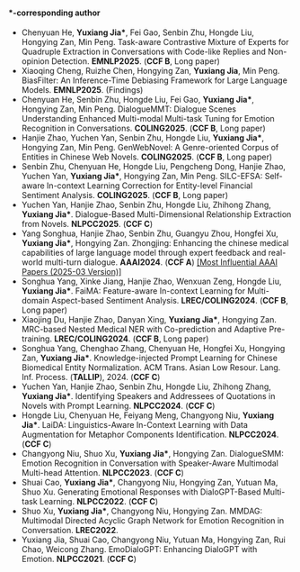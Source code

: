 <!--#### Submitted

- <strong>S. Li</strong>, X. Yang*, A. Cao*, K. Fan, Y. Liu, C. Wang, and Q. Niu. LaNCoR: Label Noise-Contrastive Robust Learning for Seismic Signal Processing with Application to Microseismic Arrival Time Picking. <strong>Rej :)</strong> [[Code]](https://github.com/senli1073/LaNCor)
-->
#### *-corresponding author

- Chenyuan He, <strong>Yuxiang Jia*</strong>, Fei Gao, Senbin Zhu, Hongde Liu, Hongying Zan, Min Peng. Task-aware Contrastive Mixture of Experts for Quadruple Extraction in Conversations with Code-like Replies and Non-opinion Detection. <strong>EMNLP2025</strong>. (<strong>CCF B</strong>, Long paper)
- Xiaoqing Cheng, Ruizhe Chen, Hongying Zan, <strong>Yuxiang Jia</strong>, Min Peng. BiasFilter: An Inference-Time Debiasing Framework for Large Language Models. <strong>EMNLP2025</strong>. (Findings)
- Chenyuan He, Senbin Zhu, Hongde Liu, Fei Gao, <strong>Yuxiang Jia*</strong>, Hongying Zan, Min Peng. DialogueMMT: Dialogue Scenes Understanding Enhanced Multi-modal Multi-task Tuning for Emotion Recognition in Conversations. <strong>COLING2025</strong>. (<strong>CCF B</strong>, Long paper)
- Hanjie Zhao, Yuchen Yan, Senbin Zhu, Hongde Liu, <strong>Yuxiang Jia*</strong>, Hongying Zan, Min Peng. GenWebNovel: A Genre-oriented Corpus of Entities in Chinese Web Novels. <strong>COLING2025</strong>. (<strong>CCF B</strong>, Long paper)
- Senbin Zhu, Chenyuan He, Hongde Liu, Pengcheng Dong, Hanjie Zhao, Yuchen Yan, <strong>Yuxiang Jia*</strong>, Hongying Zan, Min Peng. SILC-EFSA: Self-aware In-context Learning Correction for Entity-level Financial Sentiment Analysis. <strong>COLING2025</strong>. (<strong>CCF B</strong>, Long paper)
- Yuchen Yan, Hanjie Zhao, Senbin Zhu, Hongde Liu, Zhihong Zhang, <strong>Yuxiang Jia*</strong>. Dialogue-Based Multi-Dimensional Relationship Extraction from Novels. <strong>NLPCC2025</strong>. (<strong>CCF C</strong>)
- Yang Songhua, Hanjie Zhao, Senbin Zhu, Guangyu Zhou, Hongfei Xu, <strong>Yuxiang Jia*</strong>, Hongying Zan. Zhongjing: Enhancing the chinese medical capabilities of large language model through expert feedback and real-world multi-turn dialogue. <strong>AAAI2024</strong>. (<strong>CCF A</strong>) [[Most Influential AAAI Papers (2025-03 Version)]](https://resources.paperdigest.org/2025/03/most-influential-aaai-papers-2025-03-version/)
- Songhua Yang, Xinke Jiang, Hanjie Zhao, Wenxuan Zeng, Hongde Liu, <strong>Yuxiang Jia*</strong>. FaiMA: Feature-aware In-context Learning for Multi-domain Aspect-based Sentiment Analysis. <strong>LREC/COLING2024</strong>. (<strong>CCF B</strong>, Long paper)
- Xiaojing Du, Hanjie Zhao, Danyan Xing, <strong>Yuxiang Jia*</strong>, Hongying Zan. MRC-based Nested Medical NER with Co-prediction and Adaptive Pre-training. <strong>LREC/COLING2024</strong>. (<strong>CCF B</strong>, Long paper)
- Songhua Yang, Chenghao Zhang, Chenyuan He, Hongfei Xu, Hongying Zan, <strong>Yuxiang Jia*</strong>. Knowledge-injected Prompt Learning for Chinese Biomedical Entity Normalization. ACM Trans. Asian Low Resour. Lang. Inf. Process. (<strong>TALLIP</strong>), 2024. (<strong>CCF C</strong>)
- Yuchen Yan, Hanjie Zhao, Senbin Zhu, Hongde Liu, Zhihong Zhang, <strong>Yuxiang Jia*</strong>. Identifying Speakers and Addressees of Quotations in Novels with Prompt Learning. <strong>NLPCC2024</strong>. (<strong>CCF C</strong>)
- Hongde Liu, Chenyuan He, Feiyang Meng, Changyong Niu, <strong>Yuxiang Jia*</strong>. LaiDA: Linguistics-Aware In-Context Learning with Data Augmentation for Metaphor Components Identification. <strong>NLPCC2024</strong>. (<strong>CCF C</strong>)
- Changyong Niu, Shuo Xu, <strong>Yuxiang Jia*</strong>, Hongying Zan. DialogueSMM: Emotion Recognition in Conversation with Speaker-Aware Multimodal Multi-head Attention. <strong>NLPCC2023</strong>. (<strong>CCF C</strong>)
- Shuai Cao, <strong>Yuxiang Jia*</strong>, Changyong Niu, Hongying Zan, Yutuan Ma, Shuo Xu. Generating Emotional Responses with DialoGPT-Based Multi-task Learning. <strong>NLPCC2022</strong>. (<strong>CCF C</strong>)
- Shuo Xu, <strong>Yuxiang Jia*</strong>, Changyong Niu, Hongying Zan. MMDAG: Multimodal Directed Acyclic Graph Network for Emotion Recognition in Conversation. <strong>LREC2022</strong>.
- Yuxiang Jia, Shuai Cao, Changyong Niu, Yutuan Ma, Hongying Zan, Rui Chao, Weicong Zhang. EmoDialoGPT: Enhancing DialoGPT with Emotion. <strong>NLPCC2021</strong>. (<strong>CCF C</strong>)